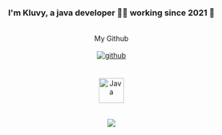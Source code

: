 ### <div align="center">I'm Kluvy, a java developer 👨‍💻 working since 2021 🚀</div>
<br/>
<div align="center">My Github</div>
<br/>
<div align="center">
<a href="https://github.com/NotKluvy" target="_blank">
<img src=https://img.shields.io/badge/github-%2324292e.svg?&style=for-the-badge&logo=github&logoColor=white alt=github style="margin-bottom: 5px;" />
</a>
</div>
<br/>
<div align="center">
<img style="margin: 15px" src="https://seeklogo.com/images/J/java-logo-41D4155FC3-seeklogo.com.png" alt="Java" height="50" />
</div>
<br/>
<div align="center"><img src="https://github-readme-stats.vercel.app/api/top-langs/?username=NotKluvy&hide_border=true&layout=compact" align="center" /></div>
